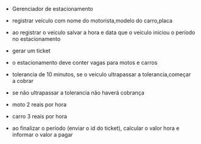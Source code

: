 - Gerenciador de estacionamento


- registrar veículo com nome do motorista,modelo do carro,placa
- ao registrar o veículo salvar a hora e data que o veículo iniciou o período no estacionamento
- gerar um ticket
- o estacionamento deve conter vagas para motos e carros
- tolerancia de 10 minutos, se o veiculo ultrapassar a tolerancia,começar a cobrar
- se não ultrapassar a tolerancia não haverá cobrança
- moto 2 reais por hora
- carro 3 reais por hora
- ao finalizar o período (enviar o id do ticket), calcular o valor hora e informar o valor a pagar
